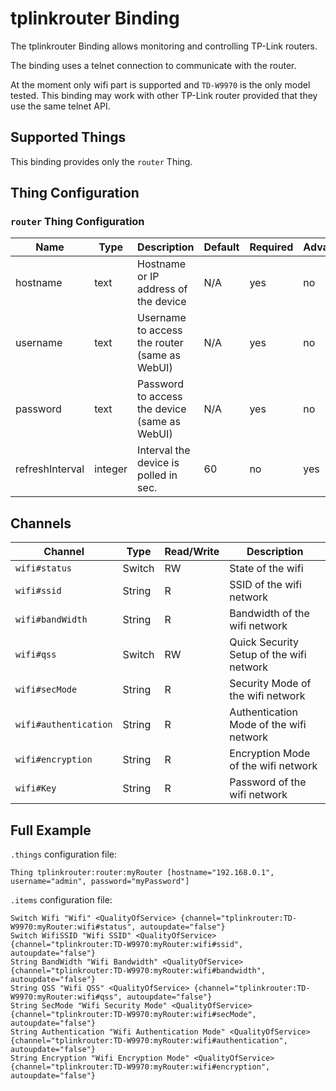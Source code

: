 # tplinkrouter Binding

The tplinkrouter Binding allows monitoring and controlling TP-Link routers.

The binding uses a telnet connection to communicate with the router.

At the moment only wifi part is supported and `TD-W9970` is the only model tested.
This binding may work with other TP-Link router provided that they use the same telnet API.

## Supported Things

This binding provides only the `router` Thing.

## Thing Configuration

### `router` Thing Configuration

| Name            | Type    | Description                                   | Default | Required | Advanced |
|-----------------|---------|-----------------------------------------------|---------|----------|----------|
| hostname        | text    | Hostname or IP address of the device          | N/A     | yes      | no       |
| username        | text    | Username to access the router (same as WebUI) | N/A     | yes      | no       |
| password        | text    | Password to access the device (same as WebUI) | N/A     | yes      | no       |
| refreshInterval | integer | Interval the device is polled in sec.         | 60      | no       | yes      |

## Channels

| Channel               | Type   | Read/Write | Description                              |
|-----------------------|--------|------------|------------------------------------------|
| `wifi#status`         | Switch | RW         | State of the wifi                        |
| `wifi#ssid`           | String | R          | SSID of the wifi network                 |
| `wifi#bandWidth`      | String | R          | Bandwidth of the wifi network            |
| `wifi#qss`            | Switch | RW         | Quick Security Setup of the wifi network |
| `wifi#secMode`        | String | R          | Security Mode of the wifi network        |
| `wifi#authentication` | String | R          | Authentication Mode of the wifi network  |
| `wifi#encryption`     | String | R          | Encryption Mode of the wifi network      |
| `wifi#Key`            | String | R          | Password of the wifi network             |

## Full Example

`.things` configuration file:

```
Thing tplinkrouter:router:myRouter [hostname="192.168.0.1", username="admin", password="myPassword"]
```

`.items` configuration file:

```
Switch Wifi "Wifi" <QualityOfService> {channel="tplinkrouter:TD-W9970:myRouter:wifi#status", autoupdate="false"}
Switch WifiSSID "Wifi SSID" <QualityOfService> {channel="tplinkrouter:TD-W9970:myRouter:wifi#ssid", autoupdate="false"}
String BandWidth "Wifi Bandwidth" <QualityOfService> {channel="tplinkrouter:TD-W9970:myRouter:wifi#bandwidth", autoupdate="false"}
String QSS "Wifi QSS" <QualityOfService> {channel="tplinkrouter:TD-W9970:myRouter:wifi#qss", autoupdate="false"}
String SecMode "Wifi Security Mode" <QualityOfService> {channel="tplinkrouter:TD-W9970:myRouter:wifi#secMode", autoupdate="false"}
String Authentication "Wifi Authentication Mode" <QualityOfService> {channel="tplinkrouter:TD-W9970:myRouter:wifi#authentication", autoupdate="false"}
String Encryption "Wifi Encryption Mode" <QualityOfService> {channel="tplinkrouter:TD-W9970:myRouter:wifi#encryption", autoupdate="false"}
```
